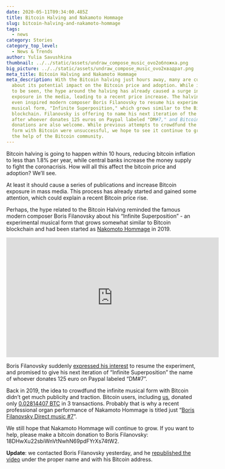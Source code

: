 ```yaml
---
date: 2020-05-11T09:34:00.485Z
title: Bitcoin Halving and Nakamoto Hommage
slug: bitcoin-halving-and-nakamoto-hommage
tags:
  - news
category: Stories
category_top_level:
  - News & Trends
author: Yulia Savushkina
thumbnail: ../../static/assets/undraw_compose_music_ovo2обложка.png
big_picture: ../../static/assets/undraw_compose_music_ovo2квадрат.png
meta_title: Bitcoin Halving and Nakamoto Hommage
meta_description: With the Bitcoin halving just hours away, many are curious
  about its potential impact on the Bitcoin price and adoption. While it remains
  to be seen, the hype around the halving has already caused a surge in Bitcoin
  exposure in the media, leading to a recent price increase. The halving has
  even inspired modern composer Boris Filanovsky to resume his experimental
  musical form, "Infinite Superposition," which grows similar to the Bitcoin
  blockchain. Filanovsky is offering to name his next iteration of the form
  after whoever donates 125 euros on Paypal labeled "DM#7," and Bitcoin
  donations are also welcome. While previous attempts to crowdfund the musical
  form with Bitcoin were unsuccessful, we hope to see it continue to grow with
  the help of the Bitcoin community.
---
```

Bitcoin halving is going to happen within 10 hours, reducing bitcoin inflation to less than 1.8% per year, while central banks increase the money supply to fight the coronacrisis. How will all this affect the bitcoin price and adoption? We’ll see.

At least it should cause a series of publications and increase Bitcoin exposure in mass media. This process has already started and gained some attention, which could explain a recent Bitcoin price rise.

Perhaps, the hype related to the Bitcoin Halving reminded the famous modern composer Boris Filanovsky about his “Infinite Superposition” - an experimental musical form that grows somewhat similar to Bitcoin blockchain and had been started as [Nakomoto Hommage](https://a-ads.com/blog/2019-05-13-nakamoto-hommage/) in 2019.

<iframe width="560" height="315" src="https://www.youtube.com/embed/Ua-rvUbh5FE" frameborder="0" allow="accelerometer; autoplay; encrypted-media; gyroscope; picture-in-picture" allowfullscreen></iframe>

Boris Filanovsky suddenly [expressed his interest](https://www.facebook.com/boris.filanovsky/posts/3448675818480641?notif_id=1588615075659478¬if_t=mention) to resume the experiment, and promised to give his next iteration of “Infinite Superposition” the name of whoever donates 125 euro on Paypal labeled “DM#7”.

Back in 2019, the idea to crowdfund the infinite musical form with Bitcoin didn’t get much publicity and traction. Bitcoin users, including [us](https://a-ads.com), donated only [0.02814407 BTC](https://www.blockchain.com/btc/address/18DHwXu22sbiWnVtNwhN69pdFYrXs74tW2) in 3 transactions. Probably that is why a recent professional organ performance of Nakamoto Hommage is titled just “[Boris Filanovsky Direct music #7](https://youtu.be/iwAJ7zGcSIE)”.

We still hope that Nakamoto Hommage will continue to grow. If you want to help, please make a bitcoin donation to Boris Filanovsky: 18DHwXu22sbiWnVtNwhN69pdFYrXs74tW2.

**Update**: we contacted Boris Filanovsky yesterday, and he [republished the video](https://www.youtube.com/watch?v=Ua-rvUbh5FE) under the proper name and with his Bitcoin address.
